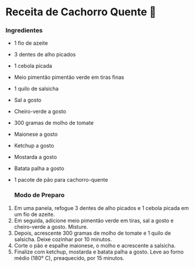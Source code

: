 # Receita de Cachorro Quente :hotdog:

### Ingredientes

- 1 fio de azeite

- 3 dentes de alho picados

- 1 cebola picada

- Meio pimentão pimentão verde em tiras finas

- 1 quilo de salsicha

- Sal a gosto

- Cheiro-verde a gosto

- 300 gramas de molho de tomate

- Maionese a gosto

- Ketchup a gosto

- Mostarda a gosto

- Batata palha a gosto

- 1 pacote de pão para cachorro-quente

  ### Modo de Preparo

1. Em uma panela, refogue 3 dentes de alho picados e 1 cebola picada em um fio de azeite.
2. Em seguida, adicione meio pimentão verde em tiras, sal a gosto e cheiro-verde a gosto. Misture.
3. Depois, acrescente 300 gramas de molho de tomate e 1 quilo de salsicha. Deixe cozinhar por 10 minutos.
4. Corte o pão e espalhe maionese, o molho e acrescente a salsicha.
5. Finalize com ketchup, mostarda e batata palha a gosto. Leve ao forno médio (180° C), preaquecido, por 15 minutos.
